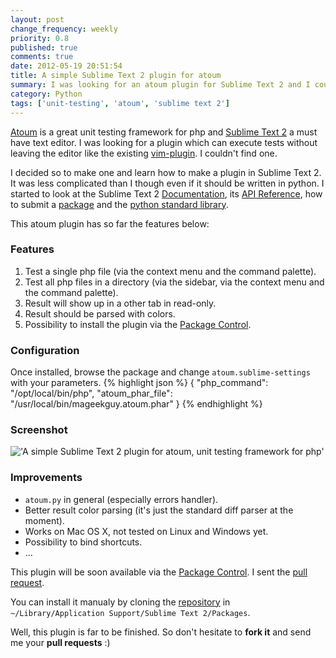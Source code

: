 ```yaml
---
layout: post
change_frequency: weekly
priority: 0.8
published: true
comments: true
date: 2012-05-19 20:51:54
title: A simple Sublime Text 2 plugin for atoum
summary: I was looking for an atoum plugin for Sublime Text 2 and I couldn't find one. So I decided to make a simple one even I not a python develop. I figured out something that work but I need your pull requests to improve it.
category: Python
tags: ['unit-testing', 'atoum', 'sublime text 2']
---
```


[Atoum](https://github.com/mageekguy/atoum) is a great unit testing framework for php and [Sublime Text 2](http://www.sublimetext.com/) a must have text editor. I was looking for a plugin which can execute tests without leaving the editor like the existing [vim-plugin](http://www.sublimetext.com/). I couldn't find one.

I decided so to make one and learn how to make a plugin in Sublime Text 2. It was less complicated than I though even if it should be written in python. I started to look at the Sublime Text 2 [Documentation](http://www.sublimetext.com/docs/2/index.html), its [API Reference](http://www.sublimetext.com/docs/2/api_reference.html), how to submit a [package](http://wbond.net/sublime_packages/package_control/package_developers) and the [python standard library](http://docs.python.org/library/).

This atoum plugin has so far the features below:

### Features
1. Test a single php file (via the context menu and the command palette).
2. Test all php files in a directory (via the sidebar, via the context menu and the command palette).
3. Result will show up in a other tab in read-only.
4. Result should be parsed with colors.
5. Possibility to install the plugin via the [Package Control](http://wbond.net/sublime_packages/package_control).

### Configuration
Once installed, browse the package and change `atoum.sublime-settings` with your parameters.
{% highlight json %}
{
    "php_command": "/opt/local/bin/php",
    "atoum_phar_file": "/usr/local/bin/mageekguy.atoum.phar"
}
{% endhighlight %}

### Screenshot
!['A simple Sublime Text 2 plugin for atoum, unit testing framework for php'](http://i.imgur.com/0dUgW.png)

### Improvements
* `atoum.py` in general (especially errors handler).
* Better result color parsing (it's just the standard diff parser at the moment).
* Works on Mac OS X, not tested on Linux and Windows yet.
* Possibility to bind shortcuts.
* ...

This plugin will be soon available via the [Package Control](http://wbond.net/sublime_packages/package_control). I sent the [pull request](https://github.com/wbond/package_control_channel/pull/321).

You can install it manualy by cloning the [repository](https://github.com/toin0u/Sublime-atoum) in `~/Library/Application Support/Sublime Text 2/Packages`.

Well, this plugin is far to be finished. So don't hesitate to **fork it** and send me your **pull requests** :)